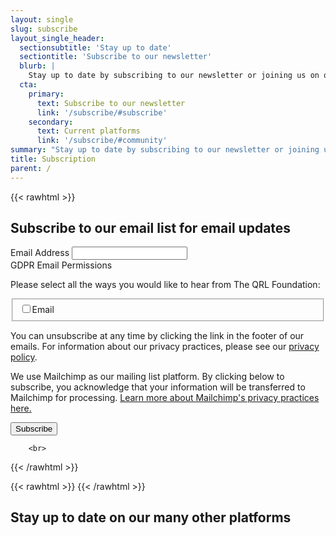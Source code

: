 ```yaml
---
layout: single
slug: subscribe
layout_single_header:
  sectionsubtitle: 'Stay up to date'
  sectiontitle: 'Subscribe to our newsletter'
  blurb: |
    Stay up to date by subscribing to our newsletter or joining us on one of our many platforms like Twitter, Telegram, Reddit, Discord, and more.
  cta:
    primary:
      text: Subscribe to our newsletter
      link: '/subscribe/#subscribe'
    secondary:
      text: Current platforms
      link: '/subscribe/#community'
summary: "Stay up to date by subscribing to our newsletter or joining us on one of our many platforms like Twitter, Telegram, Reddit, Discord, and more."
title: Subscription
parent: /
---
```


{{< rawhtml >}}
      <div id="mc_embed_signup">
        <a name="subscribe"></a>
        <form action="https://theQRL.us15.list-manage.com/subscribe/post?u=320d425bdf5f1ebac6339bb6b&amp;id=49498f9dd0" method="post" id="mc-embedded-subscribe-form" name="mc-embedded-subscribe-form" class="validate" target="_blank" novalidate>
            <div id="mc_embed_signup_scroll">
        	<h2>Subscribe to our email list for email updates</h2>
        <div class="indicates-required" style="display: none;"><span class="asterisk">*</span> indicates required</div>
        <div class="mc-field-group">
          <label for="mce-EMAIL">Email Address  <span class="asterisk"><!--*--></span>
        </label>
          <input type="email" value="" name="EMAIL" class="required email" id="mce-EMAIL">
        </div>
        <div id="mergeRow-gdpr" class="mergeRow gdpr-mergeRow content__gdprBlock mc-field-group">
            <div class="content__gdpr">
                <label>GDPR Email Permissions</label>
                <p>Please select all the ways you would like to hear from The QRL Foundation:</p>
                <fieldset class="mc_fieldset gdprRequired mc-field-group" name="interestgroup_field">
            <label class="checkbox subfield" for="gdpr_22496"><input type="checkbox" id="gdpr_22496" name="gdpr[22496]" value="Y" class="av-checkbox "><span>Email</span> </label>
                </fieldset>
                <p>You can unsubscribe at any time by clicking the link in the footer of our emails. For information about our privacy practices, please see our <a href="/privacy">privacy policy</a>.</p>
            </div>
            <div class="content__gdprLegal">
                <p style="margin-top: 14px">We use Mailchimp as our mailing list platform. By clicking below to subscribe, you acknowledge that your information will be transferred to Mailchimp for processing. <a href="https://mailchimp.com/legal/" target="_blank">Learn more about Mailchimp's privacy practices here.</a></p>
            </div>
        </div>
          <div id="mce-responses" class="clear">
            <div class="response" id="mce-error-response" style="display:none"></div>
            <div class="response" id="mce-success-response" style="display:none"></div>
          </div>    <!-- real people should not fill this in and expect good things - do not remove this or risk form bot signups-->
            <div style="position: absolute; left: -5000px;" aria-hidden="true"><input type="text" name="b_320d425bdf5f1ebac6339bb6b_49498f9dd0" tabindex="-1" value=""></div>
            <input type="submit" value="Subscribe" name="subscribe" id="mc-embedded-subscribe" class="button">
            </div>
        </form>
        </div>

        <br>
{{< /rawhtml >}}

{{< rawhtml >}}
        <a name="community"></a>
{{< /rawhtml >}}
## Stay up to date on our many other platforms
